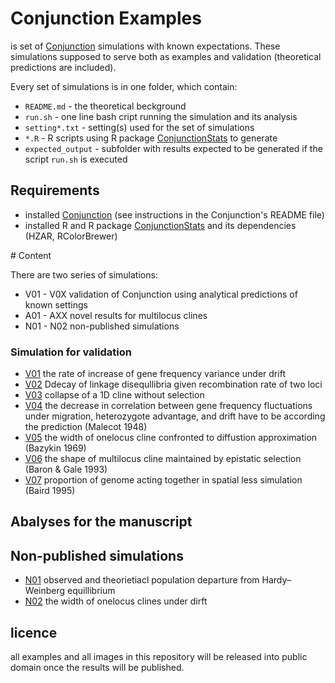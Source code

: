 # Conjunction Examples

is set of [Conjunction](https://github.com/KamilSJaron/Conjunction) simulations with known expectations. These simulations supposed to serve both as examples and validation (theoretical predictions are included).

Every set of simulations is in one folder, which contain:
 - `README.md` - the theoretical beckground
 - `run.sh` - one line bash cript running the simulation and its analysis
 - `setting*.txt` - setting(s) used for the set of simulations
 - `*.R` - R scripts using R package [ConjunctionStats](https://github.com/KamilSJaron/ConjunctionStats) to generate
 - `expected_output` - subfolder with results expected to be generated if the script `run.sh` is executed

## Requirements

- installed [Conjunction](https://github.com/KamilSJaron/Conjunction) (see instructions in the Conjunction's README file)
- installed R and R package [ConjunctionStats](https://github.com/KamilSJaron/ConjunctionStats) and its dependencies (HZAR, RColorBrewer)

# Content

There are two series of simulations:

 - V01 - V0X validation of Conjunction using analytical predictions of known settings
 - A01 - AXX novel results for multilocus clines
 - N01 - N02 non-published simulations

### Simulation for validation

 - [V01](V01_gene_frequency_variance_under_drift) the rate of increase of gene frequency variance under drift
 - [V02](V02_LD_decay) Ddecay of linkage disequllibria given recombination rate of two loci
 - [V03](V03_collapse) collapse of a 1D cline without selection 
 - [V04](V04_frequency_fluctuations) the decrease in correlation between gene frequency fluctuations under migration, heterozygote advantage, and drift have to be according the prediction (Malecot 1948)
 - [V05](V05_one_locus_cline) the width of onelocus cline confronted to diffustion approximation (Bazykin 1969)
 - [V06](V06_epistasis) the shape of multilocus cline maintained by epistatic selection (Baron & Gale 1993)
 - [V07](V07_0D_multilocus_clines) proportion of genome acting together in spatial less simulation (Baird 1995)

## Abalyses for the manuscript


## Non-published simulations

 - [N01](N01_departures_from_Hardy–Weinberg) observed and theorietiacl population departure from Hardy–Weinberg equillibrium
 - [N02](N02_onelocus_clines_under_drift) the width of onelocus clines under dirft

## licence

all examples and all images in this repository will be released into public domain once the results will be published.

